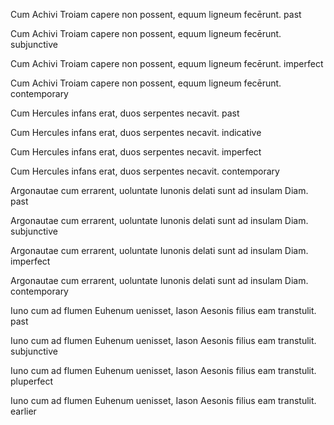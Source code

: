 Cum Achivi Troiam capere non possent, equum ligneum fecērunt.  past

Cum Achivi Troiam capere non possent, equum ligneum fecērunt.  subjunctive

Cum Achivi Troiam capere non possent, equum ligneum fecērunt.  imperfect

Cum Achivi Troiam capere non possent, equum ligneum fecērunt.  contemporary

Cum Hercules infans erat, duos serpentes necavit.  past

Cum Hercules infans erat, duos serpentes necavit.  indicative

Cum Hercules infans erat, duos serpentes necavit.  imperfect

Cum Hercules infans erat, duos serpentes necavit.  contemporary

Argonautae cum errarent, uoluntate Iunonis delati sunt ad insulam Diam.  past

Argonautae cum errarent, uoluntate Iunonis delati sunt ad insulam Diam.  subjunctive

Argonautae cum errarent, uoluntate Iunonis delati sunt ad insulam Diam.  imperfect

Argonautae cum errarent, uoluntate Iunonis delati sunt ad insulam Diam.  contemporary

Iuno cum ad flumen Euhenum uenisset, Iason Aesonis filius eam transtulit.  past

Iuno cum ad flumen Euhenum uenisset, Iason Aesonis filius eam transtulit.  subjunctive

Iuno cum ad flumen Euhenum uenisset, Iason Aesonis filius eam transtulit.  pluperfect

Iuno cum ad flumen Euhenum uenisset, Iason Aesonis filius eam transtulit.  earlier

